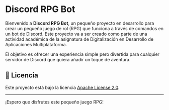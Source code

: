# Discord RPG Bot

Bienvenido a **Discord RPG Bot**, un pequeño proyecto en desarrollo para crear un pequeño juego de rol (RPG) que funciona a través de comandos en un bot de Discord. Este proyecto va a ser creado como parte de una actividad académica de la asignatura de Digitalización en Desarrollo de Aplicaciones Multiplataforma.

El objetivo es ofrecer una experiencia simple pero divertida para cualquier servidor de Discord que quiera añadir un toque de aventura.

## 📝 Licencia
Este proyecto está bajo la licencia [Apache License 2.0](LICENSE).

---
¡Espero que disfrutes este pequeño juego RPG!
